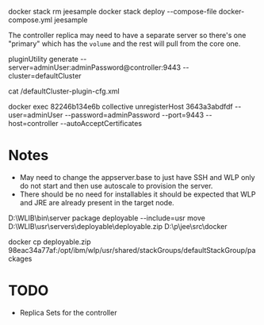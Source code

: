 docker stack rm jeesample
docker stack  deploy --compose-file docker-compose.yml jeesample

The controller replica may need to have a separate server so there's one "primary" which has the `volume` and the rest will pull from the core one.


pluginUtility generate  --server=adminUser:adminPassword@controller:9443  --cluster=defaultCluster

cat /defaultCluster-plugin-cfg.xml

docker exec 82246b134e6b collective unregisterHost 3643a3abdfdf --user=adminUser --password=adminPassword --port=9443 --host=controller --autoAcceptCertificates

# Notes

* May need to change the appserver.base to just have SSH and WLP only do not start and then use autoscale to provision the server.
* There should be no need for installables it should be expected that WLP and JRE are already present in the target node.

D:\WLIB\bin\server package deployable --include=usr 
move D:\WLIB\usr\servers\deployable\deployable.zip D:\p\jee\src\docker

docker cp deployable.zip 98eac34a77af:/opt/ibm/wlp/usr/shared/stackGroups/defaultStackGroup/packages

# TODO 

* Replica Sets for the controller